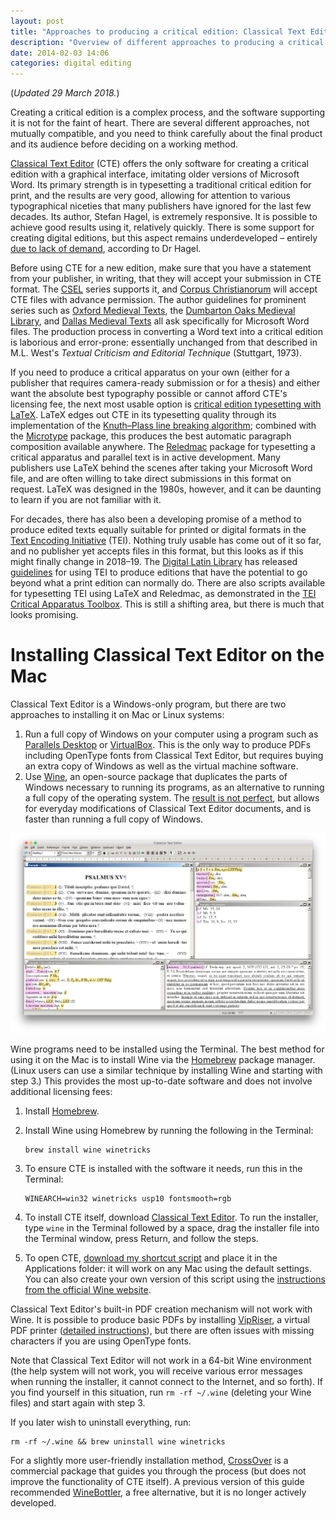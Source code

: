 ```yaml
---
layout: post
title: "Approaches to producing a critical edition: Classical Text Editor, LaTeX, and TEI"
description: "Overview of different approaches to producing a critical edition, with directions for installing Classical Text Editor on macOS."
date: 2014-02-03 14:06
categories: digital editing
---
```


(*Updated 29 March 2018.*)

Creating a critical edition is a complex process, and the software supporting it is not for the faint of heart. There are several different approaches, not mutually compatible, and you need to think carefully about the final product and its audience before deciding on a working method.

[Classical Text Editor](http://cte.oeaw.ac.at) (CTE) offers the only software for creating a critical edition with a graphical interface, imitating older versions of Microsoft Word. Its primary strength is in typesetting a traditional critical edition for print, and the results are very good, allowing for attention to various typographical niceties that many publishers have ignored for the last few decades. Its author, Stefan Hagel, is extremely responsive. It is possible to achieve good results using it, relatively quickly. There is some support for creating digital editions, but this aspect remains underdeveloped – entirely [due to lack of demand](http://www.infotext.unisi.it/upload/DIGIMED06/book/hagel.pdf), according to Dr Hagel.

Before using CTE for a new edition, make sure that you have a statement from your publisher, in writing, that they will accept your submission in CTE format. The [CSEL](http://csel.sbg.ac.at) series supports it, and [Corpus Christianorum](http://www.corpuschristianorum.org/authors.html) will accept CTE files with advance permission. The author guidelines for prominent series such as [Oxford Medieval Texts](http://global.oup.com/fdscontent/academic/pdf/academic/history/omt_style.pdf), the [Dumbarton Oaks Medieval Library](http://domedieval.org), and [Dallas Medieval Texts](http://dallasmedievaltexts.org) all ask specifically for Microsoft Word files. The production process in converting a Word text into a critical edition is laborious and error-prone: essentially unchanged from that described in M.L. West's *Textual Criticism and Editorial Technique* (Stuttgart, 1973).

If you need to produce a critical apparatus on your own (either for a publisher that requires camera-ready submission or for a thesis) and either want the absolute best typography possible or cannot afford CTE's licensing fee, the next most usable option is [critical edition typesetting with LaTeX](http://www.webdesign-bu.de/uwe_lueck/critedltx.html). LaTeX edges out CTE in its typesetting quality through its implementation of the [Knuth–Plass line breaking algorithm](https://doi.org/10.1002/spe.4380111102); combined with the [Microtype](https://ctan.org/pkg/microtype) package, this produces the best automatic paragraph composition available anywhere. The [Reledmac](https://ctan.org/pkg/reledmac) package for typesetting a critical apparatus and parallel text is in active development. Many publishers use LaTeX behind the scenes after taking your Microsoft Word file, and are often willing to take direct submissions in this format on request. LaTeX was designed in the 1980s, however, and it can be daunting to learn if you are not familiar with it.

For decades, there has also been a developing promise of a method to produce edited texts equally suitable for printed or digital formats in the [Text Encoding Initiative](http://www.tei-c.org/) (TEI). Nothing truly usable has come out of it so far, and no publisher yet accepts files in this format, but this looks as if this might finally change in 2018–19. The  [Digital Latin Library](https://digitallatin.org) has released [guidelines](https://digitallatin.github.io/guidelines/) for using TEI to produce editions that have the potential to go beyond what a print edition can normally do. There are also scripts available for typesetting TEI using LaTeX and Reledmac, as demonstrated in the [TEI Critical Apparatus Toolbox](http://ciham-digital.huma-num.fr/teitoolbox/). This is still a shifting area, but there is much that looks promising.

# Installing Classical Text Editor on the Mac

Classical Text Editor is a Windows-only program, but there are two approaches to installing it on Mac or Linux systems:

1. Run a full copy of Windows on your computer using a program such as [Parallels Desktop](https://www.parallels.com/) or [VirtualBox](https://www.virtualbox.org). This is the only way to produce PDFs including OpenType fonts from Classical Text Editor, but requires buying an extra copy of Windows as well as the virtual machine software.
2. Use [Wine](http://www.winehq.org), an open-source package that duplicates the parts of Windows necessary to running its programs, as an alternative to running a full copy of the operating system. The [result is not perfect](https://appdb.winehq.org/objectManager.php?sClass=application&iId=15806), but allows for everyday modifications of Classical Text Editor documents, and is faster than running a full copy of Windows.

![Classical Text Editor running under Wine](/images/cte-mac-main-window.png)

Wine programs need to be installed using the Terminal. The best method for using it on the Mac is to install Wine via the [Homebrew](https://brew.sh) package manager. (Linux users can use a similar technique by installing Wine and starting with step 3.) This provides the most up-to-date software and does not involve additional licensing fees:

1. Install [Homebrew](https://brew.sh).

2. Install Wine using Homebrew by running the following in the Terminal:

    ```shell
    brew install wine winetricks
    ```

3. To ensure CTE is installed with the software it needs, run this in the Terminal:

    ```shell
    WINEARCH=win32 winetricks usp10 fontsmooth=rgb
    ```

4. To install CTE itself, download [Classical Text Editor](http://cte.oeaw.ac.at). To run the installer, type `wine` in the Terminal followed by a space, drag the installer file into the Terminal window, press Return, and follow the steps.

5. To open CTE, [download my shortcut script](/files/cte-shortcut.zip) and place it in the Applications folder: it will work on any Mac using the default settings. You can also create your own version of this script using the [instructions from the official Wine website](https://wiki.winehq.org/MacOS_FAQ#How_to_create_shortcut.2C_launcher.2C_or_.app_to_start_a_given_.exe.3F).

Classical Text Editor's built-in PDF creation mechanism will not work with Wine. It is possible to produce basic PDFs by installing [VipRiser](https://onflapp.wordpress.com/vipriser/), a virtual PDF printer ([detailed instructions](http://macvalley.blogspot.ca/2017/01/installiing-vipriser-pdf-printer-that.html)), but there are often issues with missing characters if you are using OpenType fonts.

Note that Classical Text Editor will not work in a 64-bit Wine environment (the help system will not work, you will receive various error messages when running the installer, it cannot connect to the Internet, and so forth). If you find yourself in this situation, run `rm -rf ~/.wine` (deleting your Wine files) and start again with step 3.

If you later wish to uninstall everything, run:

```shell
rm -rf ~/.wine && brew uninstall wine winetricks
```

For a slightly more user-friendly installation method, [CrossOver](https://www.codeweavers.com) is a commercial package that guides you through the process (but does not improve the functionality of CTE itself). A previous version of this guide recommended [WineBottler](http://winebottler.kronenberg.org), a free alternative, but it is no longer actively developed.
